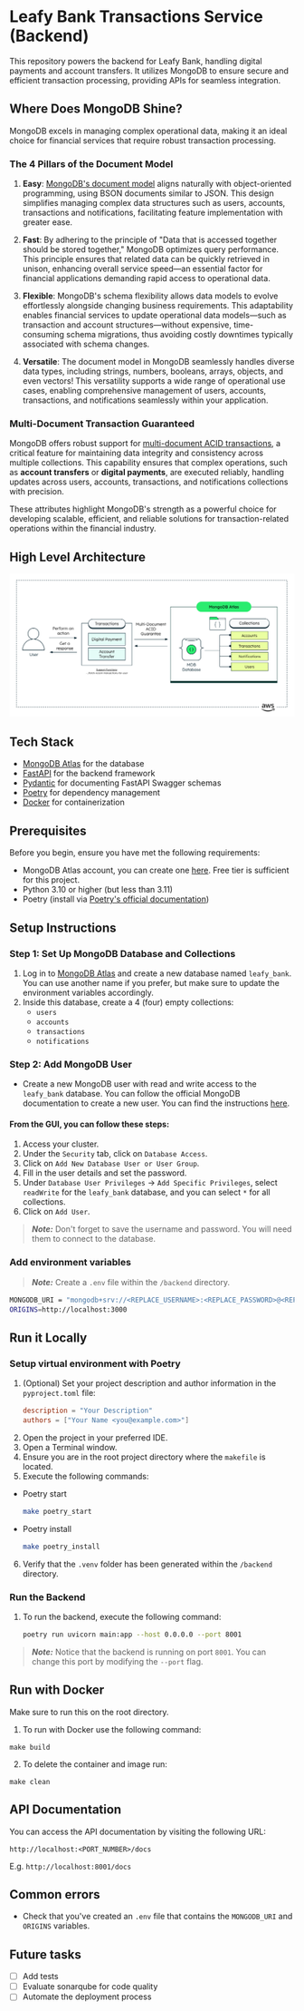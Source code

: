 # Leafy Bank Transactions Service (Backend)

This repository powers the backend for Leafy Bank, handling digital payments and account transfers. It utilizes MongoDB to ensure secure and efficient transaction processing, providing APIs for seamless integration.

## Where Does MongoDB Shine?

MongoDB excels in managing complex operational data, making it an ideal choice for financial services that require robust transaction processing.

### The 4 Pillars of the Document Model

1. **Easy**: [MongoDB's document model](https://www.mongodb.com/resources/basics/databases/document-databases) aligns naturally with object-oriented programming, using BSON documents similar to JSON. This design simplifies managing complex data structures such as users, accounts, transactions and notifications, facilitating feature implementation with greater ease.

2. **Fast**: By adhering to the principle of "Data that is accessed together should be stored together," MongoDB optimizes query performance. This principle ensures that related data can be quickly retrieved in unison, enhancing overall service speed—an essential factor for financial applications demanding rapid access to operational data.

3. **Flexible**: MongoDB's schema flexibility allows data models to evolve effortlessly alongside changing business requirements. This adaptability enables financial services to update operational data models—such as transaction and account structures—without expensive, time-consuming schema migrations, thus avoiding costly downtimes typically associated with schema changes.

4. **Versatile**: The document model in MongoDB seamlessly handles diverse data types, including strings, numbers, booleans, arrays, objects, and even vectors! This versatility supports a wide range of operational use cases, enabling comprehensive management of users, accounts, transactions, and notifications seamlessly within your application.

### Multi-Document Transaction Guaranteed

MongoDB offers robust support for [multi-document ACID transactions](https://www.mongodb.com/products/capabilities/transactions), a critical feature for maintaining data integrity and consistency across multiple collections. This capability ensures that complex operations, such as **account transfers** or **digital payments**, are executed reliably, handling updates across users, accounts, transactions, and notifications collections with precision.

These attributes highlight MongoDB's strength as a powerful choice for developing scalable, efficient, and reliable solutions for transaction-related operations within the financial industry.

## High Level Architecture

![High Level Architecture](architecture/transactions_diagram.png)

## Tech Stack

- [MongoDB Atlas](https://www.mongodb.com/atlas/database) for the database
- [FastAPI](https://fastapi.tiangolo.com/) for the backend framework
- [Pydantic](https://pydantic-docs.helpmanual.io/) for documenting FastAPI Swagger schemas
- [Poetry](https://python-poetry.org/) for dependency management
- [Docker](https://www.docker.com/) for containerization

## Prerequisites

Before you begin, ensure you have met the following requirements:

- MongoDB Atlas account, you can create one [here](https://account.mongodb.com/account/register). Free tier is sufficient for this project.
- Python 3.10 or higher (but less than 3.11)
- Poetry (install via [Poetry's official documentation](https://python-poetry.org/docs/#installation))

## Setup Instructions

### Step 1: Set Up MongoDB Database and Collections

1. Log in to [MongoDB Atlas](https://account.mongodb.com/account/login) and create a new database named `leafy_bank`. You can use another name if you prefer, but make sure to update the environment variables accordingly.
2. Inside this database, create a 4 (four) empty collections:
    - `users`
    - `accounts`
    - `transactions`
    - `notifications`

### Step 2: Add MongoDB User

- Create a new MongoDB user with read and write access to the `leafy_bank` database. You can follow the official MongoDB documentation to create a new user. You can find the instructions [here](https://www.mongodb.com/docs/atlas/security-add-mongodb-users/).

#### From the GUI, you can follow these steps:
1. Access your cluster.
2. Under the `Security` tab, click on `Database Access`.
3. Click on `Add New Database User or User Group`.
4. Fill in the user details and set the password.
5. Under `Database User Privileges` -> `Add Specific Privileges`, select `readWrite` for the `leafy_bank` database, and you can select `*` for all collections.
6. Click on `Add User`.

> **_Note:_** Don't forget to save the username and password. You will need them to connect to the database.

### Add environment variables

> **_Note:_** Create a `.env` file within the `/backend` directory.

```bash
MONGODB_URI = "mongodb+srv://<REPLACE_USERNAME>:<REPLACE_PASSWORD>@<REPLACE_CLUSTER_NAME>.mongodb.net/<REPLACE_DATABASE_NAME>"
ORIGINS=http://localhost:3000
```

## Run it Locally

### Setup virtual environment with Poetry

1. (Optional) Set your project description and author information in the `pyproject.toml` file:
   ```toml
   description = "Your Description"
   authors = ["Your Name <you@example.com>"]
2. Open the project in your preferred IDE.
3. Open a Terminal window.
4. Ensure you are in the root project directory where the `makefile` is located.
5. Execute the following commands:
  - Poetry start
    ````bash
    make poetry_start
    ````
  - Poetry install
    ````bash
    make poetry_install
    ````
6. Verify that the `.venv` folder has been generated within the `/backend` directory.

### Run the Backend

1. To run the backend, execute the following command:
    ````bash
    poetry run uvicorn main:app --host 0.0.0.0 --port 8001
    ````

> **_Note:_** Notice that the backend is running on port `8001`. You can change this port by modifying the `--port` flag.

## Run with Docker

Make sure to run this on the root directory.

1. To run with Docker use the following command:
```
make build
```
2. To delete the container and image run:
```
make clean
```

## API Documentation

You can access the API documentation by visiting the following URL:

```
http://localhost:<PORT_NUMBER>/docs
```
E.g. `http://localhost:8001/docs`

## Common errors

- Check that you've created an `.env` file that contains the `MONGODB_URI` and `ORIGINS` variables.

## Future tasks

- [ ] Add tests
- [ ] Evaluate sonarqube for code quality
- [ ] Automate the deployment process